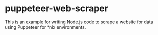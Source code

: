 # puppeteer-web-scraper
This is an example for writing Node.js code to scrape a website for data using Puppeteer for *nix environments.
